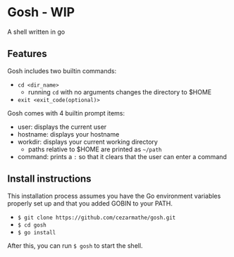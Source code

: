 # Gosh - **WIP**

A shell written in go

## Features

Gosh includes two builtin commands: 
- `cd <dir_name>` 
  - running `cd` with no arguments changes the directory to $HOME
- `exit <exit_code(optional)>`

Gosh comes with 4 builtin prompt items:
- user: displays the current user
- hostname: displays your hostname
- workdir: displays your current working directory
  - paths relative to $HOME are printed as `~/path`
- command: prints a `:` so that it clears that the user can enter a command

## Install instructions

This installation process assumes you have the Go environment variables properly set up and that you added GOBIN to your PATH.

- `$ git clone https://github.com/cezarmathe/gosh.git`
- `$ cd gosh`
- `$ go install`

After this, you can run `$ gosh` to start the shell.